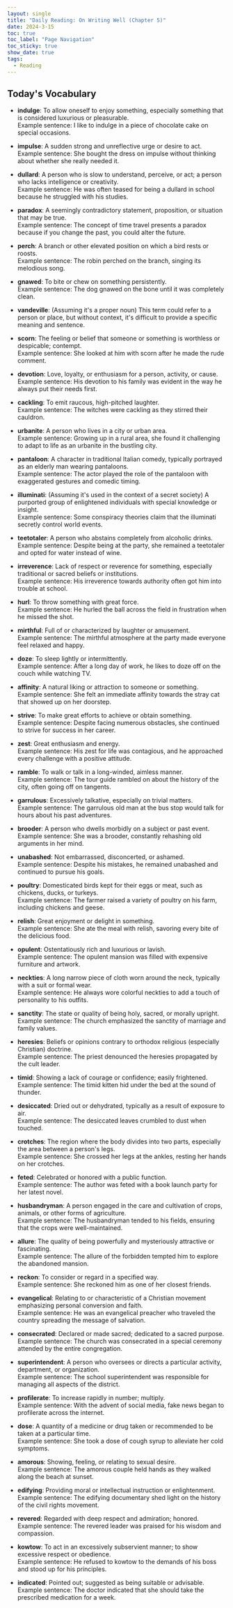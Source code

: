 ```yaml
---
layout: single
title: "Daily Reading: On Writing Well (Chapter 5)"
date: 2024-3-15
toc: true
toc_label: "Page Navigation"
toc_sticky: true
show_date: true
tags:
  - Reading
---
```


## Today's Vocabulary

- **indulge**: To allow oneself to enjoy something, especially something that is considered luxurious or pleasurable.  
  Example sentence: I like to indulge in a piece of chocolate cake on special occasions.

- **impulse**: A sudden strong and unreflective urge or desire to act.  
  Example sentence: She bought the dress on impulse without thinking about whether she really needed it.

- **dullard**: A person who is slow to understand, perceive, or act; a person who lacks intelligence or creativity.  
  Example sentence: He was often teased for being a dullard in school because he struggled with his studies.

- **paradox**: A seemingly contradictory statement, proposition, or situation that may be true.  
  Example sentence: The concept of time travel presents a paradox because if you change the past, you could alter the future.

- **perch**: A branch or other elevated position on which a bird rests or roosts.  
  Example sentence: The robin perched on the branch, singing its melodious song.

- **gnawed**: To bite or chew on something persistently.  
  Example sentence: The dog gnawed on the bone until it was completely clean.

- **vandeville**: (Assuming it's a proper noun) This term could refer to a person or place, but without context, it's difficult to provide a specific meaning and sentence.

- **scorn**: The feeling or belief that someone or something is worthless or despicable; contempt.  
  Example sentence: She looked at him with scorn after he made the rude comment.

- **devotion**: Love, loyalty, or enthusiasm for a person, activity, or cause.  
  Example sentence: His devotion to his family was evident in the way he always put their needs first.

- **cackling**: To emit raucous, high-pitched laughter.  
  Example sentence: The witches were cackling as they stirred their cauldron.

- **urbanite**: A person who lives in a city or urban area.  
  Example sentence: Growing up in a rural area, she found it challenging to adapt to life as an urbanite in the bustling city.

- **pantaloon**: A character in traditional Italian comedy, typically portrayed as an elderly man wearing pantaloons.  
  Example sentence: The actor played the role of the pantaloon with exaggerated gestures and comedic timing.

- **illuminati**: (Assuming it's used in the context of a secret society) A purported group of enlightened individuals with special knowledge or insight.  
  Example sentence: Some conspiracy theories claim that the illuminati secretly control world events.

- **teetotaler**: A person who abstains completely from alcoholic drinks.  
  Example sentence: Despite being at the party, she remained a teetotaler and opted for water instead of wine.

- **irreverence**: Lack of respect or reverence for something, especially traditional or sacred beliefs or institutions.  
  Example sentence: His irreverence towards authority often got him into trouble at school.

- **hurl**: To throw something with great force.  
  Example sentence: He hurled the ball across the field in frustration when he missed the shot.

- **mirthful**: Full of or characterized by laughter or amusement.  
  Example sentence: The mirthful atmosphere at the party made everyone feel relaxed and happy.

- **doze**: To sleep lightly or intermittently.  
  Example sentence: After a long day of work, he likes to doze off on the couch while watching TV.

- **affinity**: A natural liking or attraction to someone or something.  
  Example sentence: She felt an immediate affinity towards the stray cat that showed up on her doorstep.

- **strive**: To make great efforts to achieve or obtain something.  
  Example sentence: Despite facing numerous obstacles, she continued to strive for success in her career.

- **zest**: Great enthusiasm and energy.  
  Example sentence: His zest for life was contagious, and he approached every challenge with a positive attitude.

- **ramble**: To walk or talk in a long-winded, aimless manner.  
  Example sentence: The tour guide rambled on about the history of the city, often going off on tangents.

- **garrulous**: Excessively talkative, especially on trivial matters.  
  Example sentence: The garrulous old man at the bus stop would talk for hours about his past adventures.

- **brooder**: A person who dwells morbidly on a subject or past event.  
  Example sentence: She was a brooder, constantly rehashing old arguments in her mind.

- **unabashed**: Not embarrassed, disconcerted, or ashamed.  
  Example sentence: Despite his mistakes, he remained unabashed and continued to pursue his goals.

- **poultry**: Domesticated birds kept for their eggs or meat, such as chickens, ducks, or turkeys.  
  Example sentence: The farmer raised a variety of poultry on his farm, including chickens and geese.

- **relish**: Great enjoyment or delight in something.  
  Example sentence: She ate the meal with relish, savoring every bite of the delicious food.

- **opulent**: Ostentatiously rich and luxurious or lavish.  
  Example sentence: The opulent mansion was filled with expensive furniture and artwork.

- **neckties**: A long narrow piece of cloth worn around the neck, typically with a suit or formal wear.  
  Example sentence: He always wore colorful neckties to add a touch of personality to his outfits.

- **sanctity**: The state or quality of being holy, sacred, or morally upright.  
  Example sentence: The church emphasized the sanctity of marriage and family values.

- **heresies**: Beliefs or opinions contrary to orthodox religious (especially Christian) doctrine.  
  Example sentence: The priest denounced the heresies propagated by the cult leader.

- **timid**: Showing a lack of courage or confidence; easily frightened.  
  Example sentence: The timid kitten hid under the bed at the sound of thunder.

- **desiccated**: Dried out or dehydrated, typically as a result of exposure to air.  
  Example sentence: The desiccated leaves crumbled to dust when touched.

- **crotches**: The region where the body divides into two parts, especially the area between a person's legs.  
  Example sentence: She crossed her legs at the ankles, resting her hands on her crotches.

- **feted**: Celebrated or honored with a public function.  
  Example sentence: The author was feted with a book launch party for her latest novel.

- **husbandryman**: A person engaged in the care and cultivation of crops, animals, or other forms of agriculture.  
  Example sentence: The husbandryman tended to his fields, ensuring that the crops were well-maintained.

- **allure**: The quality of being powerfully and mysteriously attractive or fascinating.  
  Example sentence: The allure of the forbidden tempted him to explore the abandoned mansion.

- **reckon**: To consider or regard in a specified way.  
  Example sentence: She reckoned him as one of her closest friends.

- **evangelical**: Relating to or characteristic of a Christian movement emphasizing personal conversion and faith.  
  Example sentence: He was an evangelical preacher who traveled the country spreading the message of salvation.

- **consecrated**: Declared or made sacred; dedicated to a sacred purpose.  
  Example sentence: The church was consecrated in a special ceremony attended by the entire congregation.

- **superintendent**: A person who oversees or directs a particular activity, department, or organization.  
  Example sentence: The school superintendent was responsible for managing all aspects of the district.

- **profilerate**: To increase rapidly in number; multiply.  
  Example sentence: With the advent of social media, fake news began to profilerate across the internet.

- **dose**: A quantity of a medicine or drug taken or recommended to be taken at a particular time.  
  Example sentence: She took a dose of cough syrup to alleviate her cold symptoms.

- **amorous**: Showing, feeling, or relating to sexual desire.  
  Example sentence: The amorous couple held hands as they walked along the beach at sunset.

- **edifying**: Providing moral or intellectual instruction or enlightenment.  
  Example sentence: The edifying documentary shed light on the history of the civil rights movement.

- **revered**: Regarded with deep respect and admiration; honored.  
  Example sentence: The revered leader was praised for his wisdom and compassion.

- **kowtow**: To act in an excessively subservient manner; to show excessive respect or obedience.  
  Example sentence: He refused to kowtow to the demands of his boss and stood up for his principles.

- **indicated**: Pointed out; suggested as being suitable or advisable.  
  Example sentence: The doctor indicated that she should take the prescribed medication for a week.
